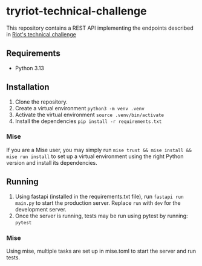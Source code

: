 # tryriot-technical-challenge

This repository contains a REST API implementing the endpoints described in [Riot's technical challenge](https://github.com/tryriot/take-home)

## Requirements

* Python 3.13

## Installation

1. Clone the repository.
2. Create a virtual environment `python3 -m venv .venv`
3. Activate the virtual environment `source .venv/bin/activate`
4. Install the dependencies `pip install -r requirements.txt`

### Mise

If you are a Mise user, you may simply run `mise trust && mise install && mise run install` to set up a virtual environment using the right Python version and install its dependencies.

## Running

1. Using fastapi (installed in the requirements.txt file), run `fastapi run main.py` to start the production server. Replace `run` with `dev` for the development server.
2. Once the server is running, tests may be run using pytest by running: `pytest`

### Mise

Using mise, multiple tasks are set up in mise.toml to start the server and run tests.